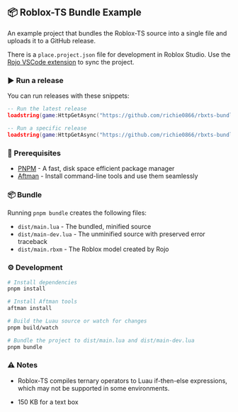 ## 📦 Roblox-TS Bundle Example

An example project that bundles the Roblox-TS source into a single file and uploads it to a GitHub release.

There is a `place.project.json` file for development in Roblox Studio. Use the [Rojo VSCode extension](https://marketplace.visualstudio.com/items?itemName=evaera.vscode-rojo) to sync the project.

### ▶️ Run a release

You can run releases with these snippets:

```lua
-- Run the latest release
loadstring(game:HttpGetAsync("https://github.com/richie0866/rbxts-bundle-example/releases/latest/download/main.lua"))()
```

```lua
-- Run a specific release
loadstring(game:HttpGetAsync("https://github.com/richie0866/rbxts-bundle-example/releases/download/0.2.0-alpha/main.lua"))()
```

### 📌 Prerequisites

-   [PNPM](https://pnpm.io/) - A fast, disk space efficient package manager
-   [Aftman](https://github.com/LPGhatguy/aftman) - Install command-line tools and use them seamlessly

### 📦 Bundle

Running `pnpm bundle` creates the following files:

-   `dist/main.lua` - The bundled, minified source
-   `dist/main-dev.lua` - The unminified source with preserved error traceback
-   `dist/main.rbxm` - The Roblox model created by Rojo

### ⚙️ Development

```bash
# Install dependencies
pnpm install

# Install Aftman tools
aftman install

# Build the Luau source or watch for changes
pnpm build/watch

# Bundle the project to dist/main.lua and dist/main-dev.lua
pnpm bundle
```

### ⚠️ Notes

-   Roblox-TS compiles ternary operators to Luau if-then-else expressions, which may not be supported in some environments.

-   150 KB for a text box
